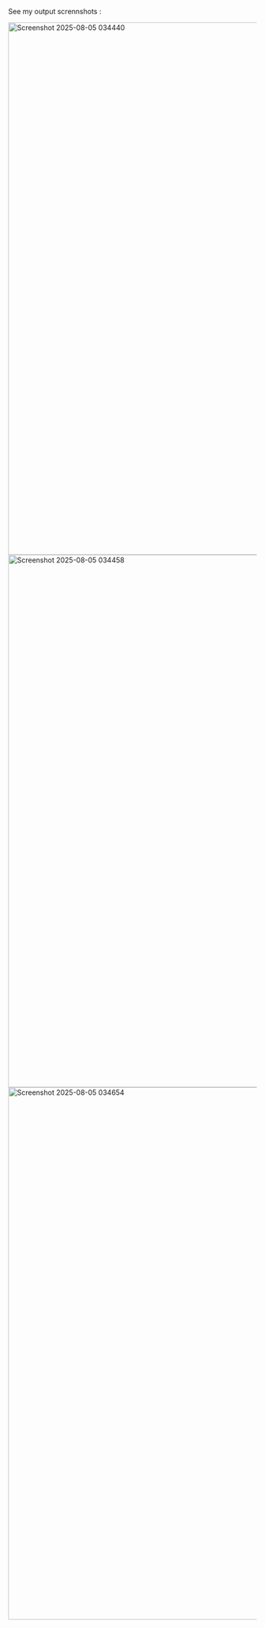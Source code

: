  See my output scrennshots :

 <img width="1920" height="1080" alt="Screenshot 2025-08-05 034440" src="https://github.com/user-attachments/assets/74b3507f-a047-4bd4-861a-de4e0ffe953a" />

<img width="1920" height="1080" alt="Screenshot 2025-08-05 034458" src="https://github.com/user-attachments/assets/4ef80155-b0e7-4a8a-ad42-b0d6c7887396" />

<img width="1920" height="1080" alt="Screenshot 2025-08-05 034654" src="https://github.com/user-attachments/assets/29f17576-6e6b-4363-84b9-ecc9a44a5f17" />
